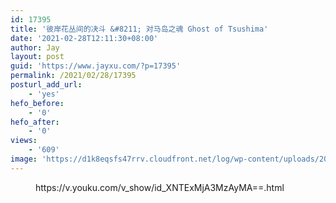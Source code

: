 ```yaml
---
id: 17395
title: '彼岸花丛间的决斗 &#8211; 对马岛之魂 Ghost of Tsushima'
date: '2021-02-28T12:11:30+08:00'
author: Jay
layout: post
guid: 'https://www.jayxu.com/?p=17395'
permalink: /2021/02/28/17395
posturl_add_url:
    - 'yes'
hefo_before:
    - '0'
hefo_after:
    - '0'
views:
    - '609'
image: 'https://d1k8eqsfs47rrv.cloudfront.net/log/wp-content/uploads/2021/02/彼岸花叶间的决斗.png'
---
```


<!-- wp:embed {"url":"https://v.youku.com/v_show/id_XNTExMjA3MzAyMA==.html","type":"rich","providerNameSlug":"嵌入处理程序","className":""} -->
<figure class="wp-block-embed is-type-rich is-provider-嵌入处理程序 wp-block-embed-嵌入处理程序"><div class="wp-block-embed__wrapper">
https://v.youku.com/v_show/id_XNTExMjA3MzAyMA==.html
</div></figure>
<!-- /wp:embed -->